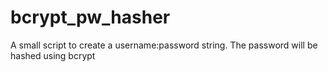 bcrypt_pw_hasher
================

A small script to create a username:password string. The password will be hashed using bcrypt
